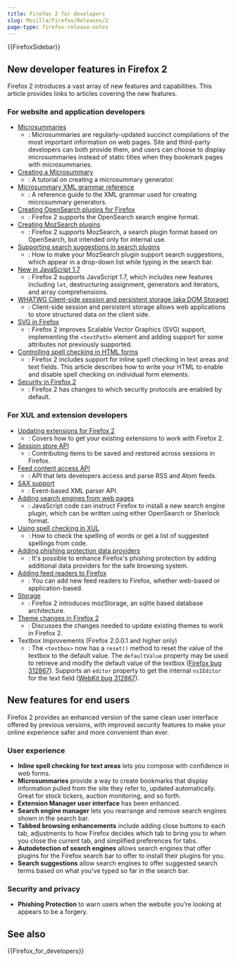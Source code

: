 ```yaml
---
title: Firefox 2 for developers
slug: Mozilla/Firefox/Releases/2
page-type: firefox-release-notes
---
```


{{FirefoxSidebar}}

## New developer features in Firefox 2

Firefox 2 introduces a vast array of new features and capabilities. This article provides links to articles covering the new features.

### For website and application developers

- [Microsummaries](https://wiki.mozilla.org/Microsummaries)
  - : Microsummaries are regularly-updated succinct compilations of the most important information on web pages. Site and third-party developers can both provide them, and users can choose to display microsummaries instead of static titles when they bookmark pages with microsummaries.
- [Creating a Microsummary](/en-US/docs/Creating_a_Microsummary)
  - : A tutorial on creating a microsummary generator.
- [Microsummary XML grammar reference](/en-US/docs/Microsummary_XML_grammar_reference)
  - : A reference guide to the XML grammar used for creating microsummary generators.
- [Creating OpenSearch plugins for Firefox](/en-US/docs/Web/XML/Guides/OpenSearch)
  - : Firefox 2 supports the OpenSearch search engine format.
- [Creating MozSearch plugins](/en-US/docs/Creating_MozSearch_plugins)
  - : Firefox 2 supports MozSearch, a search plugin format based on OpenSearch, but intended only for internal use.
- [Supporting search suggestions in search plugins](/en-US/docs/Supporting_search_suggestions_in_search_plugins)
  - : How to make your MozSearch plugin support search suggestions, which appear in a drop-down list while typing in the search bar.
- [New in JavaScript 1.7](/en-US/docs/New_in_JavaScript_1.7)
  - : Firefox 2 supports JavaScript 1.7, which includes new features including `let`, destructuring assignment, generators and iterators, and array comprehensions.
- [WHATWG Client-side session and persistent storage (aka DOM Storage)](/en-US/docs/Web/API/Web_Storage_API)
  - : Client-side session and persistent storage allows web applications to store structured data on the client side.
- [SVG in Firefox](/en-US/docs/Web/SVG/SVG_1.1_Support_in_Firefox)
  - : Firefox 2 improves Scalable Vector Graphics (SVG) support, implementing the `<textPath>` element and adding support for some attributes not previously supported.
- [Controlling spell checking in HTML forms](/en-US/docs/Web/HTML/Reference/Global_attributes/spellcheck)
  - : Firefox 2 includes support for inline spell checking in text areas and text fields. This article describes how to write your HTML to enable and disable spell checking on individual form elements.
- [Security in Firefox 2](/en-US/docs/Mozilla/Firefox/Releases/2/Security_changes)
  - : Firefox 2 has changes to which security protocols are enabled by default.

### For XUL and extension developers

- [Updating extensions for Firefox 2](/en-US/docs/Mozilla/Firefox/Releases/2/Updating_extensions)
  - : Covers how to get your existing extensions to work with Firefox 2.
- [Session store API](/en-US/docs/Session_store_API)
  - : Contributing items to be saved and restored across sessions in Firefox.
- [Feed content access API](/en-US/docs/Feed_content_access_API)
  - : API that lets developers access and parse RSS and Atom feeds.
- [SAX support](/en-US/docs/SAX)
  - : Event-based XML parser API.
- [Adding search engines from web pages](/en-US/docs/Web/XML/Guides/OpenSearch)
  - : JavaScript code can instruct Firefox to install a new search engine plugin, which can be written using either OpenSearch or Sherlock format.
- [Using spell checking in XUL](/en-US/docs/Using_spell_checking_in_XUL)
  - : How to check the spelling of words or get a list of suggested spellings from code.
- [Adding phishing protection data providers](/en-US/docs/Adding_phishing_protection_data_providers)
  - : It's possible to enhance Firefox's phishing protection by adding additional data providers for the safe browsing system.
- [Adding feed readers to Firefox](/en-US/docs/Mozilla/Firefox/Releases/2/Adding_feed_readers_to_Firefox)
  - : You can add new feed readers to Firefox, whether web-based or application-based.
- [Storage](/en-US/docs/Storage)
  - : Firefox 2 introduces mozStorage, an sqlite based database architecture.
- [Theme changes in Firefox 2](/en-US/docs/Theme_changes_in_Firefox_2)
  - : Discusses the changes needed to update existing themes to work in Firefox 2.
- Textbox Improvements (Firefox 2.0.0.1 and higher only)
  - : The `<textbox>` now has a `reset()` method to reset the value of the textbox to the default value. The `defaultValue` property may be used to retrieve and modify the default value of the textbox ([Firefox bug 312867](https://bugzil.la/312867)). Supports an `editor` property to get the internal `nsIEditor` for the text field ([WebKit bug 312867](https://bugzil.la/312867)).

## New features for end users

Firefox 2 provides an enhanced version of the same clean user interface offered by previous versions, with improved security features to make your online experience safer and more convenient than ever.

### User experience

- **Inline spell checking for text areas** lets you compose with confidence in web forms.
- **Microsummaries** provide a way to create bookmarks that display information pulled from the site they refer to, updated automatically. Great for stock tickers, auction monitoring, and so forth.
- **Extension Manager user interface** has been enhanced.
- **Search engine manager** lets you rearrange and remove search engines shown in the search bar.
- **Tabbed browsing enhancements** include adding close buttons to each tab, adjustments to how Firefox decides which tab to bring you to when you close the current tab, and simplified preferences for tabs.
- **Autodetection of search engines** allows search engines that offer plugins for the Firefox search bar to offer to install their plugins for you.
- **Search suggestions** allow search engines to offer suggested search terms based on what you've typed so far in the search bar.

### Security and privacy

- **Phishing Protection** to warn users when the website you're looking at appears to be a forgery.

## See also

{{Firefox_for_developers}}
